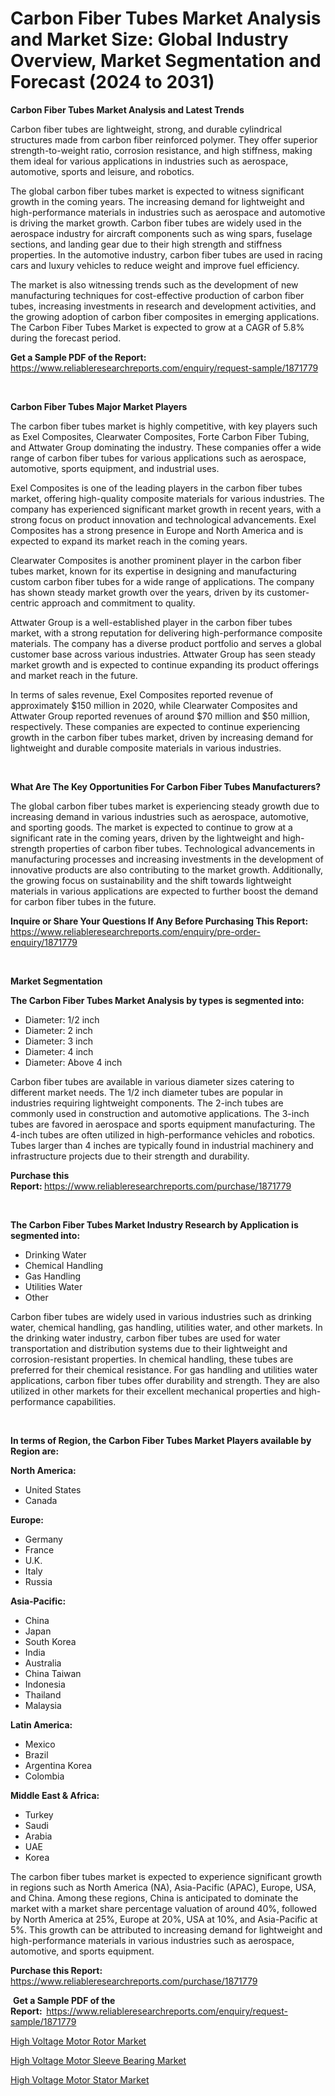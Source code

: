 <p><h1>Carbon Fiber Tubes Market Analysis and Market Size: Global Industry Overview, Market Segmentation and Forecast (2024 to 2031)</h1></p><p><strong>Carbon Fiber Tubes Market Analysis and Latest Trends</strong></p>
<p><p>Carbon fiber tubes are lightweight, strong, and durable cylindrical structures made from carbon fiber reinforced polymer. They offer superior strength-to-weight ratio, corrosion resistance, and high stiffness, making them ideal for various applications in industries such as aerospace, automotive, sports and leisure, and robotics.</p><p>The global carbon fiber tubes market is expected to witness significant growth in the coming years. The increasing demand for lightweight and high-performance materials in industries such as aerospace and automotive is driving the market growth. Carbon fiber tubes are widely used in the aerospace industry for aircraft components such as wing spars, fuselage sections, and landing gear due to their high strength and stiffness properties. In the automotive industry, carbon fiber tubes are used in racing cars and luxury vehicles to reduce weight and improve fuel efficiency.</p><p>The market is also witnessing trends such as the development of new manufacturing techniques for cost-effective production of carbon fiber tubes, increasing investments in research and development activities, and the growing adoption of carbon fiber composites in emerging applications. The Carbon Fiber Tubes Market is expected to grow at a CAGR of 5.8% during the forecast period.</p></p>
<p><strong>Get a Sample PDF of the Report:&nbsp;</strong> <a href="https://www.reliableresearchreports.com/enquiry/request-sample/1871779">https://www.reliableresearchreports.com/enquiry/request-sample/1871779</a></p>
<p>&nbsp;</p>
<p><strong>Carbon Fiber Tubes Major Market Players</strong></p>
<p><p>The carbon fiber tubes market is highly competitive, with key players such as Exel Composites, Clearwater Composites, Forte Carbon Fiber Tubing, and Attwater Group dominating the industry. These companies offer a wide range of carbon fiber tubes for various applications such as aerospace, automotive, sports equipment, and industrial uses.</p><p>Exel Composites is one of the leading players in the carbon fiber tubes market, offering high-quality composite materials for various industries. The company has experienced significant market growth in recent years, with a strong focus on product innovation and technological advancements. Exel Composites has a strong presence in Europe and North America and is expected to expand its market reach in the coming years.</p><p>Clearwater Composites is another prominent player in the carbon fiber tubes market, known for its expertise in designing and manufacturing custom carbon fiber tubes for a wide range of applications. The company has shown steady market growth over the years, driven by its customer-centric approach and commitment to quality.</p><p>Attwater Group is a well-established player in the carbon fiber tubes market, with a strong reputation for delivering high-performance composite materials. The company has a diverse product portfolio and serves a global customer base across various industries. Attwater Group has seen steady market growth and is expected to continue expanding its product offerings and market reach in the future.</p><p>In terms of sales revenue, Exel Composites reported revenue of approximately $150 million in 2020, while Clearwater Composites and Attwater Group reported revenues of around $70 million and $50 million, respectively. These companies are expected to continue experiencing growth in the carbon fiber tubes market, driven by increasing demand for lightweight and durable composite materials in various industries.</p></p>
<p>&nbsp;</p>
<p><strong>What Are The Key Opportunities For Carbon Fiber Tubes Manufacturers?</strong></p>
<p><p>The global carbon fiber tubes market is experiencing steady growth due to increasing demand in various industries such as aerospace, automotive, and sporting goods. The market is expected to continue to grow at a significant rate in the coming years, driven by the lightweight and high-strength properties of carbon fiber tubes. Technological advancements in manufacturing processes and increasing investments in the development of innovative products are also contributing to the market growth. Additionally, the growing focus on sustainability and the shift towards lightweight materials in various applications are expected to further boost the demand for carbon fiber tubes in the future.</p></p>
<p><strong>Inquire or Share Your Questions If Any Before Purchasing This Report:</strong> <a href="https://www.reliableresearchreports.com/enquiry/pre-order-enquiry/1871779">https://www.reliableresearchreports.com/enquiry/pre-order-enquiry/1871779</a></p>
<p>&nbsp;</p>
<p><strong>Market Segmentation</strong></p>
<p><strong>The Carbon Fiber Tubes Market Analysis by types is segmented into:</strong></p>
<p><ul><li>Diameter: 1/2 inch</li><li>Diameter: 2 inch</li><li>Diameter: 3 inch</li><li>Diameter: 4 inch</li><li>Diameter: Above 4 inch</li></ul></p>
<p><p>Carbon fiber tubes are available in various diameter sizes catering to different market needs. The 1/2 inch diameter tubes are popular in industries requiring lightweight components. The 2-inch tubes are commonly used in construction and automotive applications. The 3-inch tubes are favored in aerospace and sports equipment manufacturing. The 4-inch tubes are often utilized in high-performance vehicles and robotics. Tubes larger than 4 inches are typically found in industrial machinery and infrastructure projects due to their strength and durability.</p></p>
<p><strong>Purchase this Report:&nbsp;</strong><a href="https://www.reliableresearchreports.com/purchase/1871779">https://www.reliableresearchreports.com/purchase/1871779</a></p>
<p>&nbsp;</p>
<p><strong>The Carbon Fiber Tubes Market Industry Research by Application is segmented into:</strong></p>
<p><ul><li>Drinking Water</li><li>Chemical Handling</li><li>Gas Handling</li><li>Utilities Water</li><li>Other</li></ul></p>
<p><p>Carbon fiber tubes are widely used in various industries such as drinking water, chemical handling, gas handling, utilities water, and other markets. In the drinking water industry, carbon fiber tubes are used for water transportation and distribution systems due to their lightweight and corrosion-resistant properties. In chemical handling, these tubes are preferred for their chemical resistance. For gas handling and utilities water applications, carbon fiber tubes offer durability and strength. They are also utilized in other markets for their excellent mechanical properties and high-performance capabilities.</p></p>
<p>&nbsp;</p>
<p><strong>In terms of Region, the Carbon Fiber Tubes Market Players available by Region are:</strong></p>
<p>
    <p> <strong> North America: </strong>
        <ul>
            <li>United States</li>
            <li>Canada</li>
        </ul>
        </p> 
    <p> <strong> Europe: </strong>
        <ul>
            <li>Germany</li>
            <li>France</li>
            <li>U.K.</li>
            <li>Italy</li>
            <li>Russia</li>
        </ul>
        </p> 
    <p> <strong> Asia-Pacific: </strong>
        <ul>
            <li>China</li>
            <li>Japan</li>
            <li>South Korea</li>
            <li>India</li>
            <li>Australia</li>
            <li>China Taiwan</li>
            <li>Indonesia</li>
            <li>Thailand</li>
            <li>Malaysia</li>
        </ul>
        </p> 
    <p> <strong> Latin America: </strong>
        <ul>
            <li>Mexico</li>
            <li>Brazil</li>
            <li>Argentina Korea</li>
            <li>Colombia</li>
        </ul>
        </p> 
    <p> <strong> Middle East & Africa: </strong>
        <ul>
            <li>Turkey</li>
            <li>Saudi</li>
            <li>Arabia</li>
            <li>UAE</li>
            <li>Korea</li>
        </ul>
    </p>
    </p>
<p><p>The carbon fiber tubes market is expected to experience significant growth in regions such as North America (NA), Asia-Pacific (APAC), Europe, USA, and China. Among these regions, China is anticipated to dominate the market with a market share percentage valuation of around 40%, followed by North America at 25%, Europe at 20%, USA at 10%, and Asia-Pacific at 5%. This growth can be attributed to increasing demand for lightweight and high-performance materials in various industries such as aerospace, automotive, and sports equipment.</p></p>
<p><strong>Purchase this Report: </strong><a href="https://www.reliableresearchreports.com/purchase/1871779">https://www.reliableresearchreports.com/purchase/1871779</a></p>
<p>&nbsp;<strong>Get a Sample PDF of the Report:&nbsp;&nbsp;</strong><a href="https://www.reliableresearchreports.com/enquiry/request-sample/1871779">https://www.reliableresearchreports.com/enquiry/request-sample/1871779</a></p>
<p><strong></strong></p>
<p><p><a href="https://view.publitas.com/reportprime-1/high-voltage-motor-rotor-market-research-report-provides-thorough-industry-overview-which-offers-an-in-depth-analysis-of-product-trends-and-new-market-divisions/">High Voltage Motor Rotor Market</a></p><p><a href="https://view.publitas.com/reportprime-1/high-voltage-motor-sleeve-bearing-market-size-growth-outlook-from-2023-to-2030-projecting-at-markets-trends-analysis-by-application-regional-outlook-and-revenue/">High Voltage Motor Sleeve Bearing Market</a></p><p><a href="https://view.publitas.com/reportprime-1/high-voltage-motor-stator-market-provides-a-comprehensive-analysis-including-a-macro-overview-of-the-market-as-well-as-micro-details-such-as-market-size-and-competitive-landscape/">High Voltage Motor Stator Market</a></p></p>